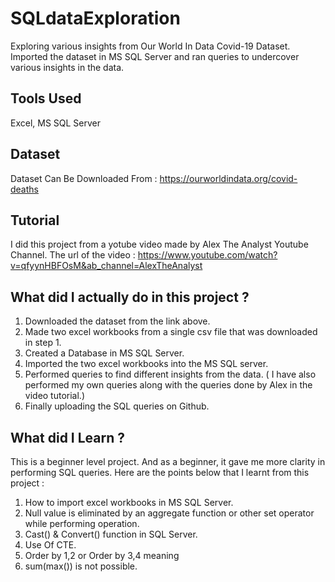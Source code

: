 # SQLdataExploration
Exploring various insights from Our World In Data Covid-19 Dataset. Imported the dataset in MS SQL Server and ran queries to undercover various insights in the data.

## Tools Used
Excel, MS SQL Server

## Dataset
Dataset Can Be Downloaded From : https://ourworldindata.org/covid-deaths

## Tutorial
I did this project from a yotube video made by Alex The Analyst Youtube Channel. The url of the video : https://www.youtube.com/watch?v=qfyynHBFOsM&ab_channel=AlexTheAnalyst

## What did I actually do in this project ?

1. Downloaded the dataset from the link above.
2. Made two excel workbooks from a single csv file that was downloaded in step 1.
3. Created a Database in MS SQL Server.
4. Imported the two excel workbooks into the MS SQL server.
5. Performed queries to find different insights from the data. ( I have also performed my own queries along with the queries done by Alex in the video tutorial.)
6. Finally uploading the SQL queries on Github.

## What did I Learn ?

This is a beginner level project. And as a beginner, it gave me more clarity in performing SQL queries. Here are the points below that I learnt from this project :

1. How to import excel workbooks in MS SQL Server.
2. Null value is eliminated by an aggregate function or other set operator while performing operation.
3. Cast() & Convert() function in SQL Server.
4. Use Of CTE.
5. Order by 1,2 or Order by 3,4 meaning
6. sum(max()) is not possible.
